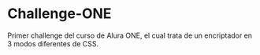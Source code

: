 # Challenge-ONE

Primer challenge del curso de Alura ONE, el cual trata de un encriptador en 3 modos diferentes de CSS.
